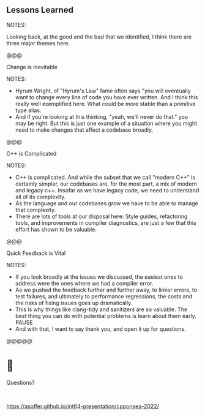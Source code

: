 ## Lessons Learned

NOTES:

Looking back, at the good and the bad that we identified, I think there are
three major themes here.

@@@

Change is inevitable

NOTES:

* Hyrum Wright, of "Hyrum's Law" fame often says "you will eventually want to 
  change every line of code you have ever written. And I think this really well
  exemplified here. What could be more stable than a primitive type alias.
* And if you're looking at this thinking, "yeah, we'll never do that." you may
  be right. But this is just one example of a situation where you might need to
  make changes that affect a codebase broadly.

@@@

C++ is Complicated

NOTES:

* C++ is complicated. And while the subset that we call "modern C++" is 
  certainly simpler, our codebases are, for the most part, a mix of modern and
  legacy c++. Insofar as we have legacy code, we need to understand all of its
  complexity.
* As the language and our codebases grow we have to be able to manage that
  complexity.
* There are lots of tools at our disposal here: Style guides, refactoring tools,
  and improvements in compiler diagnostics, are just a few that this effort has
  shown to be valuable.

@@@

Quick Feedback is Vital

NOTES:

* If you look broadly at the issues we discussed, the easiest ones to address
  were the ones where we had a compiler error.
* As we pushed the feedback further and further away, to linker errors, to test
  failures, and ultimately to performance regressions, the costs and the risks
  of fixing issues goes up dramatically.
* This is why things like clang-tidy and sanitizers are so valuable.
  The best thing you can do with potential problems is learn about them early.
PAUSE
* And with that, I want to say thank you, and open it up for questions.

@@@@@

# &#x1F64B;
Questions?

<br/>

https://asoffer.github.io/int64-presentation/cpponsea-2022/
